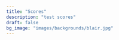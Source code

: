 ```yaml
---
title: "Scores"
description: "test scores"
draft: false
bg_image: "images/backgrounds/blair.jpg"
---
```

